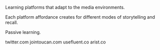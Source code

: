 

Learning platforms that adapt to the media environments.

Each platform affordance creates for different modes of storytelling and recall. 

Passive learning.

twitter.com 
jointoucan.com
usefluent.co
arist.co


